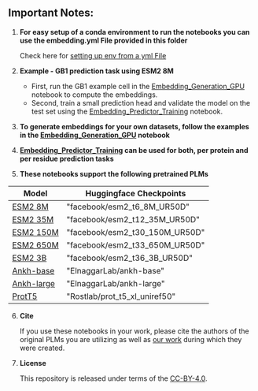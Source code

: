 Important Notes:
----------------

1. **For easy setup of a conda environment to run the notebooks you can use the embedding.yml File provided in this folder**

    Check here for [setting up env from a yml File](https://conda.io/projects/conda/en/latest/user-guide/tasks/manage-environments.html#creating-an-environment-from-an-environment-yml-file)
   
2. **Example - GB1 prediction task using ESM2 8M**
    - First, run the GB1 example cell in the [Embedding_Generation_GPU](./Embedding_Generation_GPU.ipynb) notebook to compute the embeddings.
    - Second, train a small prediction head and validate the model on the test set using the [Embedding_Predictor_Training](./Embedding_Predictor_Training.ipynb) notebook.	

3. **To generate embeddings for your own datasets, follow the examples in the [Embedding_Generation_GPU](./Embedding_Generation_GPU.ipynb) notebook**

4. **[Embedding_Predictor_Training](./Embedding_Predictor_Training.ipynb) can be used for both, per protein and per residue prediction tasks**

5. **These notebooks support the following pretrained PLMs**

| Model | Huggingface Checkpoints |
| ----------- | ----------- |
| [ESM2 8M](https://www.science.org/doi/full/10.1126/science.ade2574) | "facebook/esm2_t6_8M_UR50D" |
| [ESM2 35M](https://www.science.org/doi/full/10.1126/science.ade2574) | "facebook/esm2_t12_35M_UR50D" |
| [ESM2 150M](https://www.science.org/doi/full/10.1126/science.ade2574) | "facebook/esm2_t30_150M_UR50D" |
| [ESM2 650M](https://www.science.org/doi/full/10.1126/science.ade2574) | "facebook/esm2_t33_650M_UR50D" |
| [ESM2 3B](https://www.science.org/doi/full/10.1126/science.ade2574) | "facebook/esm2_t36_3B_UR50D" |
| [Ankh-base](https://arxiv.org/abs/2301.06568) | "ElnaggarLab/ankh-base" |
| [Ankh-large](https://arxiv.org/abs/2301.06568) | "ElnaggarLab/ankh-large" |
| [ProtT5](https://ieeexplore.ieee.org/document/9477085) | "Rostlab/prot_t5_xl_uniref50" |

6. **Cite**

    If you use these notebooks in your work, please cite the authors of the original PLMs you are utilizing as well as [our work](https://doi.org/10.1101/2023.12.13.571462) during which they were created.

7. **License**
   
   This repository is released under terms of the [CC-BY-4.0](https://creativecommons.org/licenses/by/4.0/).
